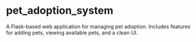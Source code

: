 # pet_adoption_system
A Flask-based web application for managing pet adoption.  Includes features for adding pets, viewing available pets, and a clean UI.
